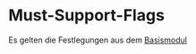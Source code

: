 # Must-Support-Flags

Es gelten die Festlegungen aus dem [Basismodul](https://simplifier.net/guide/isik-basis-v4/UebergreifendeFestlegungen-UebergreifendeFestlegungen-Must-Support-Flags?version=current)

